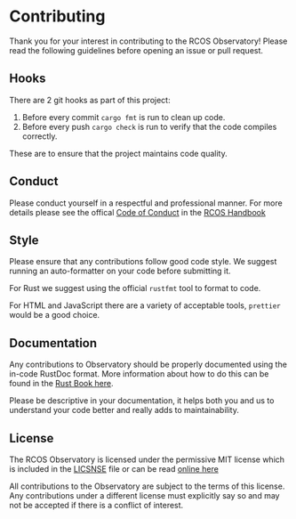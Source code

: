 # Contributing

Thank you for your interest in contributing to the RCOS Observatory!
Please read the following guidelines before opening an issue or
pull request.

## Hooks

There are 2 git hooks as part of this project:

1. Before every commit `cargo fmt` is run to clean up code.
2. Before every push `cargo check` is run to verify that the code compiles correctly.

These are to ensure that the project maintains code quality.

## Conduct

Please conduct yourself in a respectful and professional manner.
For more details please see the offical
[Code of Conduct](https://handbook.rcos.io/#/community/CODE_OF_CONDUCT)
in the [RCOS Handbook](https://handbook.rcos.io)

## Style

Please ensure that any contributions follow good code style.
We suggest running an auto-formatter on your code before submitting it.

For Rust we suggest using the official `rustfmt` tool to format to code.

For HTML and JavaScript there are a variety of acceptable tools, `prettier`
would be a good choice.

## Documentation

Any contributions to Observatory should be properly documented using the
in-code RustDoc format. More information about how to do this can be
found in the [Rust Book here](https://doc.rust-lang.org/book/ch14-02-publishing-to-crates-io.html#making-useful-documentation-comments).

Please be descriptive in your documentation, it helps both you and us to
understand your code better and really adds to maintainability.

## License

The RCOS Observatory is licensed under the permissive MIT license
which is included in the [LICSNSE](./LICENSE) file or can be read
[online here](https://opensource.org/licenses/MIT)

All contributions to the Observatory are subject to the terms of this
license. Any contributions under a different license must explicitly
say so and may not be accepted if there is a conflict of interest.
